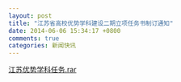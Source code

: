 ```yaml
---
layout: post
title: "江苏省高校优势学科建设二期立项任务书制订通知"
date: 2014-06-06 15:34:17 +0800
comments: true
categories: 新闻快讯
---
```


[江苏优势学科任务.rar](../../downloads/201466102152831.rar)
